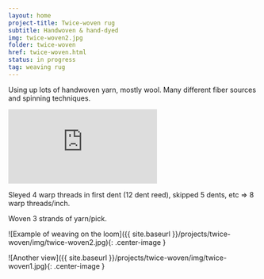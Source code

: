 ```yaml
---
layout: home
project-title: Twice-woven rug
subtitle: Handwoven & hand-dyed
img: twice-woven2.jpg
folder: twice-woven
href: twice-woven.html
status: in progress
tag: weaving rug
---
```

Using up lots of handwoven yarn, mostly wool. Many different fiber sources and spinning techniques.

![Source for the draft](http://www.cs.arizona.edu/patterns/weaving/articles/tw_3_4-07.pdf)

Sleyed 4 warp threads in first dent (12 dent reed), skipped 5 dents, etc => 8 warp threads/inch.

Woven 3 strands of yarn/pick.

![Example of weaving on the loom]({{ site.baseurl }}/projects/twice-woven/img/twice-woven2.jpg){: .center-image }

![Another view]({{ site.baseurl }}/projects/twice-woven/img/twice-woven1.jpg){: .center-image }